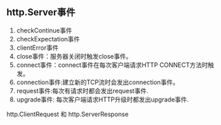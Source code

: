 ## http.Server事件

1. checkContinue事件
2. checkExpectation事件
3. clientError事件
4. close事件：服务器关闭时触发close事件。
5. connect事件：connect事件在每次客户端请求HTTP CONNECT方法时触发。
6. connection事件:建立新的TCP流时会发出connection事件。
7. request事件:每次有请求时都会发出request事件.
8. upgrade事件: 每次客户端请求HTTP升级时都发出upgrade事件.

http.ClientRequest 和 http.ServerResponse



